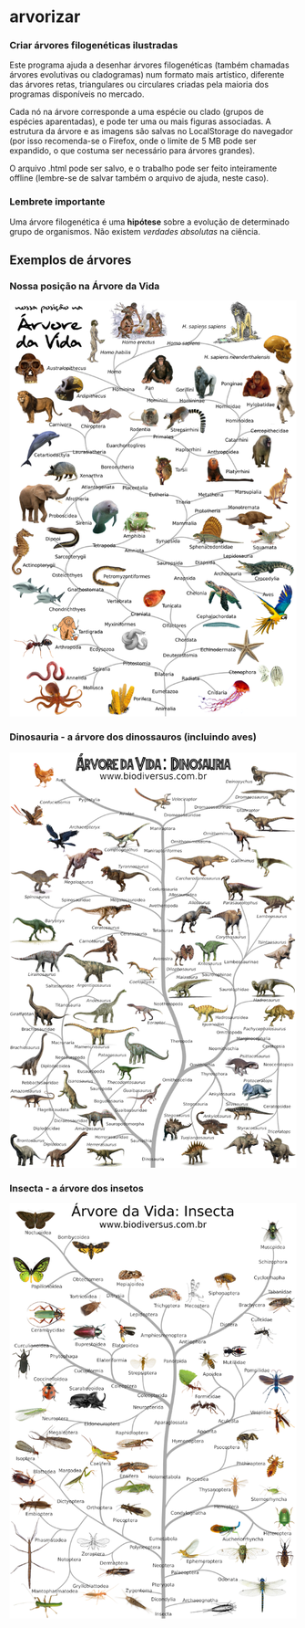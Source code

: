 # arvorizar

### Criar árvores filogenéticas ilustradas

Este programa ajuda a desenhar árvores filogenéticas (também chamadas árvores evolutivas ou cladogramas) num formato mais artístico, diferente das árvores retas, triangulares ou circulares criadas pela maioria dos programas disponíveis no mercado.

Cada nó na árvore corresponde a uma espécie ou clado (grupos de espécies aparentadas), e pode ter uma ou mais figuras associadas. A estrutura da árvore e as imagens são salvas no LocalStorage do navegador (por isso recomenda-se o Firefox, onde o limite de 5 MB pode ser expandido, o que costuma ser necessário para árvores grandes).

O arquivo .html pode ser salvo, e o trabalho pode ser feito inteiramente offline (lembre-se de salvar também o arquivo de ajuda, neste caso).

### Lembrete importante

Uma árvore filogenética é uma **hipótese** sobre a evolução de determinado grupo de organismos. Não existem _verdades absolutas_ na ciência.

## Exemplos de árvores

### Nossa posição na Árvore da Vida

![](Animalia.png)

### Dinosauria - a árvore dos dinossauros (incluindo aves)

![](Dinosauria.png)

### Insecta - a árvore dos insetos

![](Insecta.png)
